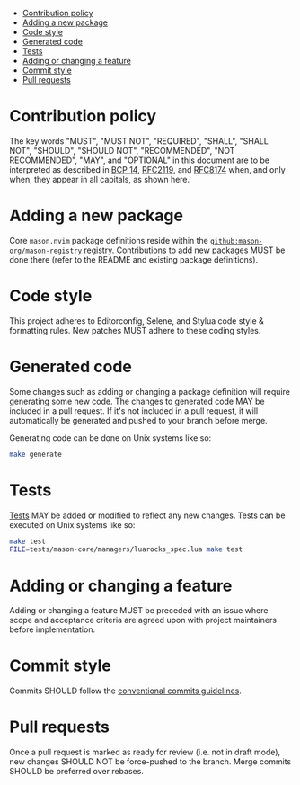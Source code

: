-   [Contribution policy](#contribution-policy)
-   [Adding a new package](#adding-a-new-package)
-   [Code style](#code-style)
-   [Generated code](#generated-code)
-   [Tests](#tests)
-   [Adding or changing a feature](#adding-or-changing-a-feature)
-   [Commit style](#commit-style)
-   [Pull requests](#pull-requests)

# Contribution policy

The key words "MUST", "MUST NOT", "REQUIRED", "SHALL", "SHALL NOT", "SHOULD", "SHOULD NOT", "RECOMMENDED", "NOT
RECOMMENDED", "MAY", and "OPTIONAL" in this document are to be interpreted as described in [BCP 14][bcp14],
[RFC2119][rfc2119], and [RFC8174][rfc8174] when, and only when, they appear in all capitals, as shown here.

[bcp14]: https://tools.ietf.org/html/bcp14
[rfc2119]: https://tools.ietf.org/html/rfc2119
[rfc8174]: https://tools.ietf.org/html/rfc8174

# Adding a new package

Core `mason.nvim` package definitions reside within the [`github:mason-org/mason-registry`
registry](https://github.com/mason-org/mason-registry/). Contributions to add new packages MUST be done there (refer to
the README and existing package definitions).

# Code style

This project adheres to Editorconfig, Selene, and Stylua code style & formatting rules. New patches MUST adhere to these
coding styles.

# Generated code

Some changes such as adding or changing a package definition will require generating some new code. The changes to
generated code MAY be included in a pull request. If it's not included in a pull request, it will automatically be
generated and pushed to your branch before merge.

Generating code can be done on Unix systems like so:

```sh
make generate
```

# Tests

[Tests](https://github.com/williamboman/mason.nvim/tree/main/tests) MAY be added or modified to reflect any new changes.
Tests can be executed on Unix systems like so:

```sh
make test
FILE=tests/mason-core/managers/luarocks_spec.lua make test
```

# Adding or changing a feature

Adding or changing a feature MUST be preceded with an issue where scope and acceptance criteria are agreed upon with
project maintainers before implementation.

# Commit style

Commits SHOULD follow the [conventional commits guidelines](https://www.conventionalcommits.org/en/v1.0.0/).

# Pull requests

Once a pull request is marked as ready for review (i.e. not in draft mode), new changes SHOULD NOT be force-pushed to
the branch. Merge commits SHOULD be preferred over rebases.
